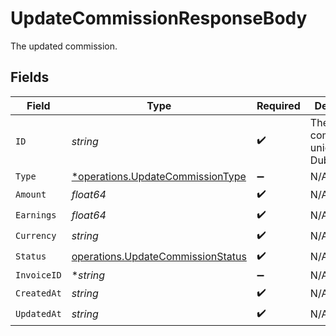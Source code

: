 # UpdateCommissionResponseBody

The updated commission.


## Fields

| Field                                                                                  | Type                                                                                   | Required                                                                               | Description                                                                            | Example                                                                                |
| -------------------------------------------------------------------------------------- | -------------------------------------------------------------------------------------- | -------------------------------------------------------------------------------------- | -------------------------------------------------------------------------------------- | -------------------------------------------------------------------------------------- |
| `ID`                                                                                   | *string*                                                                               | :heavy_check_mark:                                                                     | The commission's unique ID on Dub.                                                     | cm_1JVR7XRCSR0EDBAF39FZ4PMYE                                                           |
| `Type`                                                                                 | [*operations.UpdateCommissionType](../../models/operations/updatecommissiontype.md)    | :heavy_minus_sign:                                                                     | N/A                                                                                    |                                                                                        |
| `Amount`                                                                               | *float64*                                                                              | :heavy_check_mark:                                                                     | N/A                                                                                    |                                                                                        |
| `Earnings`                                                                             | *float64*                                                                              | :heavy_check_mark:                                                                     | N/A                                                                                    |                                                                                        |
| `Currency`                                                                             | *string*                                                                               | :heavy_check_mark:                                                                     | N/A                                                                                    |                                                                                        |
| `Status`                                                                               | [operations.UpdateCommissionStatus](../../models/operations/updatecommissionstatus.md) | :heavy_check_mark:                                                                     | N/A                                                                                    |                                                                                        |
| `InvoiceID`                                                                            | **string*                                                                              | :heavy_minus_sign:                                                                     | N/A                                                                                    |                                                                                        |
| `CreatedAt`                                                                            | *string*                                                                               | :heavy_check_mark:                                                                     | N/A                                                                                    |                                                                                        |
| `UpdatedAt`                                                                            | *string*                                                                               | :heavy_check_mark:                                                                     | N/A                                                                                    |                                                                                        |